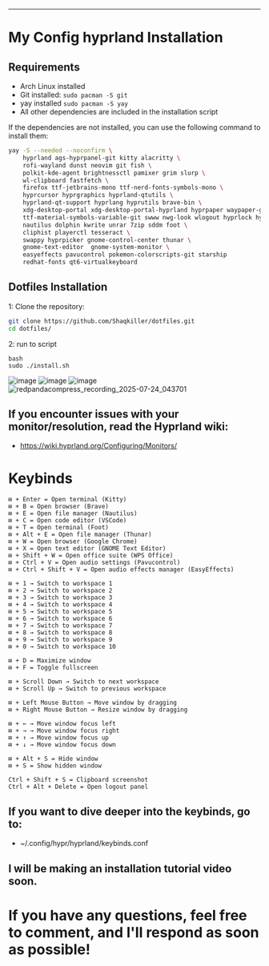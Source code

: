 ---------------------------------------------------------------------------------------------------------------------------------------------------------------------------------------------------------
# My Config hyprland Installation

## Requirements
- Arch Linux installed
- Git installed: `sudo pacman -S git`
- yay installed `sudo pacman -S yay`
- All other dependencies are included in the installation script

 
If the dependencies are not installed, you can use the following command to install them:  

```bash
yay -S --needed --noconfirm \
    hyprland ags-hyprpanel-git kitty alacritty \
    rofi-wayland dunst neovim git fish \
    polkit-kde-agent brightnessctl pamixer grim slurp \
    wl-clipboard fastfetch \
    firefox ttf-jetbrains-mono ttf-nerd-fonts-symbols-mono \
    hyprcursor hyprgraphics hyprland-qtutils \
    hyprland-qt-support hyprlang hyprutils brave-bin \
    xdg-desktop-portal xdg-desktop-portal-hyprland hyprpaper waypaper-git \
    ttf-material-symbols-variable-git swww nwg-look wlogout hyprlock hyprpaper \
    nautilus dolphin kwrite unrar 7zip sddm foot \
    cliphist playerctl tesseract \
    swappy hyprpicker gnome-control-center thunar \
    gnome-text-editor  gnome-system-monitor \
    easyeffects pavucontrol pokemon-colorscripts-git starship
    redhat-fonts qt6-virtualkeyboard
```

## Dotfiles Installation

1: Clone the repository:

```bash
git clone https://github.com/Shaqkiller/dotfiles.git
cd dotfiles/
```
2: run to script 
```
bash
sudo ./install.sh
```


![image](https://github.com/user-attachments/assets/49c0b2db-55ed-4073-9e5c-cadf9eee383a)
![image](https://github.com/user-attachments/assets/ab5a0f3a-5eb5-44e6-ba51-e798b40ed729)
![image](https://github.com/user-attachments/assets/35096a7a-c5d1-4a65-8785-07c445857a63)
![redpandacompress_recording_2025-07-24_043701](https://github.com/user-attachments/assets/2365051e-7a12-4906-9d98-1fb3ac9f1d71)


## If you encounter issues with your monitor/resolution, read the Hyprland wiki:
- https://wiki.hyprland.org/Configuring/Monitors/

# Keybinds 
```
⊞ + Enter = Open terminal (Kitty)  
⊞ + B = Open browser (Brave)  
⊞ + E = Open file manager (Nautilus)  
⊞ + C = Open code editor (VSCode)  
⊞ + T = Open terminal (Foot)  
⊞ + Alt + E = Open file manager (Thunar)  
⊞ + W = Open browser (Google Chrome)  
⊞ + X = Open text editor (GNOME Text Editor)  
⊞ + Shift + W = Open office suite (WPS Office)  
⊞ + Ctrl + V = Open audio settings (Pavucontrol)  
⊞ + Ctrl + Shift + V = Open audio effects manager (EasyEffects)  

⊞ + 1 → Switch to workspace 1  
⊞ + 2 → Switch to workspace 2  
⊞ + 3 → Switch to workspace 3  
⊞ + 4 → Switch to workspace 4  
⊞ + 5 → Switch to workspace 5  
⊞ + 6 → Switch to workspace 6  
⊞ + 7 → Switch to workspace 7  
⊞ + 8 → Switch to workspace 8  
⊞ + 9 → Switch to workspace 9  
⊞ + 0 → Switch to workspace 10  

⊞ + D = Maximize window  
⊞ + F = Toggle fullscreen  

⊞ + Scroll Down → Switch to next workspace  
⊞ + Scroll Up → Switch to previous workspace  

⊞ + Left Mouse Button → Move window by dragging  
⊞ + Right Mouse Button → Resize window by dragging  

⊞ + ← → Move window focus left  
⊞ + → → Move window focus right  
⊞ + ↑ → Move window focus up  
⊞ + ↓ → Move window focus down  

⊞ + Alt + S = Hide window  
⊞ + S = Show hidden window  

Ctrl + Shift + S = Clipboard screenshot  
Ctrl + Alt + Delete = Open logout panel  
```
## If you want to dive deeper into the keybinds, go to:

- ~/.config/hypr/hyprland/keybinds.conf



## I will be making an installation tutorial video soon.






# If you have any questions, feel free to comment, and I'll respond as soon as possible!


